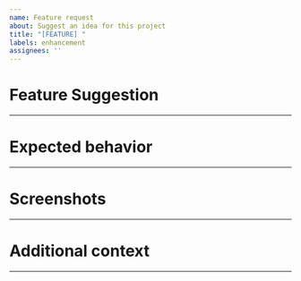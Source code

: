 ```yaml
---
name: Feature request
about: Suggest an idea for this project
title: "[FEATURE] "
labels: enhancement
assignees: ''
---
```


<!--A clear and concise description of what your idea is.-->
# Feature Suggestion



---
<!--A clear and concise description of what you expected to happen.-->
# Expected behavior



---
<!--If applicable, add screenshots to help explain your idea.-->
# Screenshots



---
<!--Add any other context about the suggestion here.-->
# Additional context



---